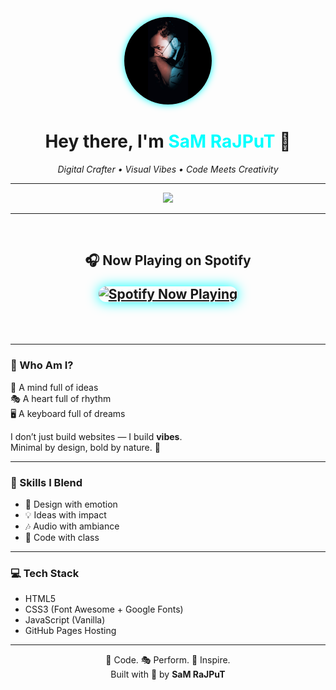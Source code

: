 <!-- PROFILE CENTER -->
<p align="center">
  <img src="https://raw.githubusercontent.com/unique-error/samrajput/main/assets/sam.jpg"
       width="140" height="140"
       style="border-radius: 50%; background-color: #ffffff; box-shadow: 0 0 12px #00ffff;" alt="Sam Rajput" />
</p>

<h1 align="center">Hey there, I'm <span style="color:#00FFFF;">SaM RaJPuT</span> 👋</h1>

<p align="center"><i>Digital Crafter • Visual Vibes • Code Meets Creativity</i></p>

---

<p align="center">
  <a href="https://unique-error.github.io/samrajput/" target="_blank">
    <img src="https://img.shields.io/badge/🌐 Live–Portfolio-111827?style=for-the-badge&logo=github&logoColor=00ffff&color=2d2d2d" />
  </a>
</p>

---

<br>

<h2 align="center">🎧 Now Playing on Spotify

<p align="center">
  <a href="https://open.spotify.com/user/31vyk5eyp6mxwosr3wvf2oyxv44u" target="_blank">
    <img src="https://spotify-recently-played-readme.vercel.app/api?user=31vyk5eyp6mxwosr3wvf2oyxv44u&count=1&width=600&unique=true&background=1c1c1e&border_color=00ffff" 
         alt="Spotify Now Playing"
         width="600" 
         style="border-radius: 12px; box-shadow: 0 0 20px #00ffff;" />
  </a>
</p>

<br>

---

### 🧠 Who Am I?

🧠 A mind full of ideas  
🎭 A heart full of rhythm  
🖥️ A keyboard full of dreams  

I don’t just build websites — I build **vibes**.  
Minimal by design, bold by nature. 🎯

---

### 🔧 Skills I Blend

- 🎨 Design with emotion  
- 💡 Ideas with impact  
- 🎶 Audio with ambiance  
- 🔧 Code with class  

---

### 💻 Tech Stack

- HTML5  
- CSS3 (Font Awesome + Google Fonts)  
- JavaScript (Vanilla)  
- GitHub Pages Hosting  

---

<p align="center">
  🧠 Code. 🎭 Perform. 💫 Inspire. <br>
  Built with 💙 by <b>SaM RaJPuT</b>
</p>
